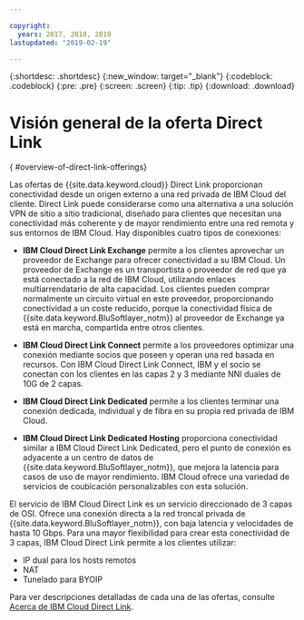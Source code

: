 ```yaml
---

copyright:
  years: 2017, 2018, 2019
lastupdated: "2019-02-19"

---
```


{:shortdesc: .shortdesc}
{:new_window: target="_blank"}
{:codeblock: .codeblock}
{:pre: .pre}
{:screen: .screen}
{:tip: .tip}
{:download: .download}

# Visión general de la oferta Direct Link
{ #overview-of-direct-link-offerings}

Las ofertas de {{site.data.keyword.cloud}} Direct Link proporcionan conectividad desde un origen externo a una red privada de IBM Cloud del cliente. Direct Link puede considerarse como una alternativa a una solución VPN de sitio a sitio tradicional, diseñado para clientes que necesitan una conectividad más coherente y de mayor rendimiento entre una red remota y sus entornos de IBM Cloud. Hay disponibles cuatro tipos de conexiones:
 
 * **IBM Cloud Direct Link Exchange** permite a los clientes aprovechar un proveedor de Exchange para ofrecer conectividad a su IBM Cloud. Un proveedor de Exchange es un transportista o proveedor de red que ya está conectado a la red de IBM Cloud, utilizando enlaces multiarrendatario de alta capacidad. Los clientes pueden comprar normalmente un circuito virtual en este proveedor, proporcionando conectividad a un coste reducido, porque la conectividad física de {{site.data.keyword.BluSoftlayer_notm}} al proveedor de Exchange ya está en marcha, compartida entre otros clientes.
 
 * **IBM Cloud Direct Link Connect** permite a los proveedores optimizar una conexión mediante socios que poseen y operan una red basada en recursos. Con IBM Cloud Direct Link Connect, IBM y el socio se conectan con los clientes en las capas 2 y 3 mediante NNI duales de 10G de 2 capas.
 
 * **IBM Cloud Direct Link Dedicated** permite a los clientes terminar una conexión dedicada, individual y de fibra en su propia red privada de IBM Cloud.
 
 * **IBM Cloud Direct Link Dedicated Hosting** proporciona conectividad similar a IBM Cloud Direct Link Dedicated, pero el punto de conexión es adyacente a un centro de datos de {{site.data.keyword.BluSoftlayer_notm}}, que mejora la latencia para casos de uso de mayor rendimiento. IBM Cloud ofrece una variedad de servicios de coubicación personalizables con esta solución.
  
El servicio de IBM Cloud Direct Link es un servicio direccionado de 3 capas de OSI. Ofrece una conexión directa a la red troncal privada de {{site.data.keyword.BluSoftlayer_notm}}, con baja latencia y velocidades de hasta 10 Gbps.
Para una mayor flexibilidad para crear esta conectividad de 3 capas, IBM Cloud Direct Link permite a los clientes utilizar:
 * IP dual para los hosts remotos
 * NAT
 * Tunelado para BYOIP
 
 Para ver descripciones detalladas de cada una de las ofertas, consulte [Acerca de IBM Cloud Direct Link](/docs/infrastructure/direct-link?topic=direct-link-about-ibm-cloud-direct-link).
